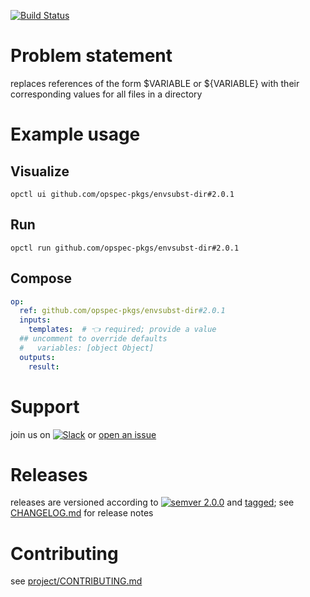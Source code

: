 [![Build Status](https://github.com/opspec-pkgs/envsubst-dir/workflows/build/badge.svg?branch=main)](https://github.com/opspec-pkgs/envsubst-dir/actions?query=workflow%3Abuild+branch%3Amain)

# Problem statement

replaces references of the form $VARIABLE or ${VARIABLE} with their corresponding values for all files in a directory

# Example usage

## Visualize

```shell
opctl ui github.com/opspec-pkgs/envsubst-dir#2.0.1
```

## Run

```
opctl run github.com/opspec-pkgs/envsubst-dir#2.0.1
```

## Compose

```yaml
op:
  ref: github.com/opspec-pkgs/envsubst-dir#2.0.1
  inputs:
    templates:  # 👈 required; provide a value
  ## uncomment to override defaults
  #   variables: [object Object]
  outputs:
    result:
```

# Support

join us on
[![Slack](https://img.shields.io/badge/slack-opctl-E01563.svg)](https://join.slack.com/t/opctl/shared_invite/zt-51zodvjn-Ul_UXfkhqYLWZPQTvNPp5w)
or
[open an issue](https://github.com/opspec-pkgs/envsubst-dir/issues)

# Releases

releases are versioned according to
[![semver 2.0.0](https://img.shields.io/badge/semver-2.0.0-brightgreen.svg)](http://semver.org/spec/v2.0.0.html)
and [tagged](https://git-scm.com/book/en/v2/Git-Basics-Tagging); see
[CHANGELOG.md](CHANGELOG.md) for release notes

# Contributing

see
[project/CONTRIBUTING.md](https://github.com/opspec-pkgs/project/blob/main/CONTRIBUTING.md)
